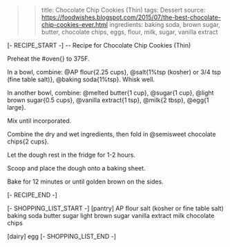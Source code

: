 >> title: Chocolate Chip Cookies (Thin)
>> tags: Dessert
>> source: https://foodwishes.blogspot.com/2015/07/the-best-chocolate-chip-cookies-ever.html
>> ingredients: baking soda, brown sugar, butter, chocolate chips, eggs, flour, milk, sugar, vanilla extract

[- RECIPE_START -]
-- Recipe for Chocolate Chip Cookies (Thin)

Preheat the #oven{} to 375F.

In a bowl, combine:
@AP flour{2.25 cups},
@salt{1%tsp (kosher) or 3/4 tsp (fine table salt)},
@baking soda{1%tsp}.
Whisk well.

In another bowl, combine:
@melted butter{1 cup},
@sugar{1 cup},
@light brown sugar{0.5 cups},
@vanilla extract{1 tsp},
@milk{2 tbsp},
@egg{1 large}.

Mix until incorporated.

Combine the dry and wet ingredients, then fold in @semisweet chocolate chips{2 cups}.

Let the dough rest in the fridge for 1-2 hours.

Scoop and place the dough onto a baking sheet.

Bake for 12 minutes or until golden brown on the sides.

[- RECIPE_END -]

[- SHOPPING_LIST_START -]
[pantry]
AP flour
salt (kosher or fine table salt)
baking soda
butter
sugar
light brown sugar
vanilla extract
milk
chocolate chips

[dairy]
egg
[- SHOPPING_LIST_END -]